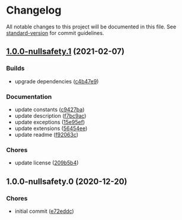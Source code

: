 # Changelog

All notable changes to this project will be documented in this file. See [standard-version](https://github.com/conventional-changelog/standard-version) for commit guidelines.

## [1.0.0-nullsafety.1](https://github.com/tnc1997/dart-apetito-product-api-client/compare/v1.0.0-nullsafety.0...v1.0.0-nullsafety.1) (2021-02-07)


### Builds

* upgrade dependencies ([c4b47e9](https://github.com/tnc1997/dart-apetito-product-api-client/commit/c4b47e968c0fb9b095653c596ff01ba76bcc4e2f))


### Documentation

* update constants ([c9427ba](https://github.com/tnc1997/dart-apetito-product-api-client/commit/c9427ba9e159a31bd56a153cff59dbc15d42fb0d))
* update description ([f7bc9ac](https://github.com/tnc1997/dart-apetito-product-api-client/commit/f7bc9ac3003b9c641b6700690227534b3cbc3b6e))
* update exceptions ([15e95ef](https://github.com/tnc1997/dart-apetito-product-api-client/commit/15e95efac49dc988fae70ce62e59d9a60e14b279))
* update extensions ([56454ee](https://github.com/tnc1997/dart-apetito-product-api-client/commit/56454ee6e8feb88bb2ab4bf290e582555180d51d))
* update readme ([f92063c](https://github.com/tnc1997/dart-apetito-product-api-client/commit/f92063c121742f7e6227d2706cb0b3c691f572b8))


### Chores

* update license ([209b5b4](https://github.com/tnc1997/dart-apetito-product-api-client/commit/209b5b47c8cc27cc4ff2d8bde31f5c79d091d228))

## 1.0.0-nullsafety.0 (2020-12-20)


### Chores

* initial commit ([e72eddc](https://github.com/tnc1997/dart-apetito-product-api-client/commit/e72eddc01ac983f8b8c7d2b50635992552b5dce1))
